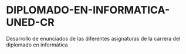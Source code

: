 # DIPLOMADO-EN-INFORMATICA-UNED-CR
Desarrollo de enunciados de las diferentes asignaturas de la carrera del diplomado en informática
